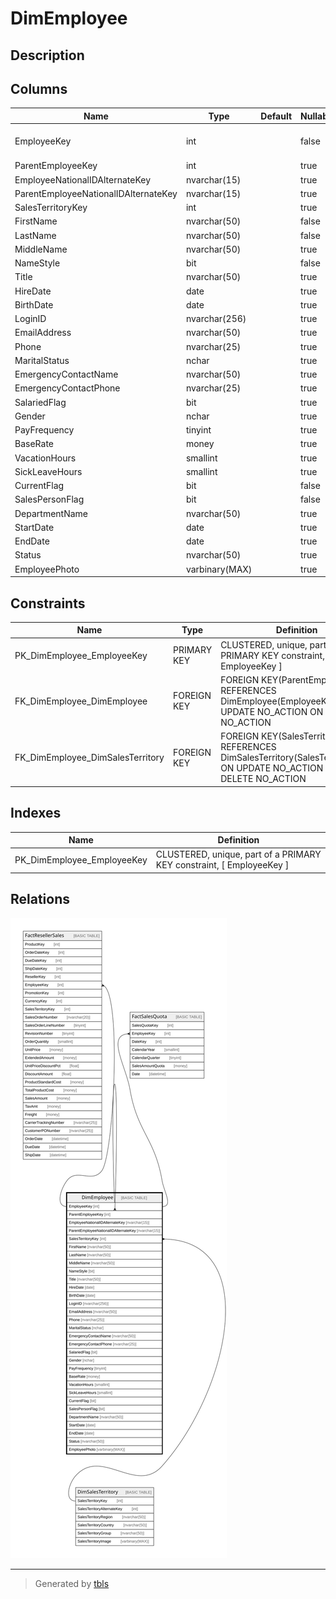 # DimEmployee

## Description

## Columns

| Name | Type | Default | Nullable | Children | Parents | Comment |
| ---- | ---- | ------- | -------- | -------- | ------- | ------- |
| EmployeeKey | int |  | false | [DimEmployee](DimEmployee.md) [FactResellerSales](FactResellerSales.md) [FactSalesQuota](FactSalesQuota.md) |  |  |
| ParentEmployeeKey | int |  | true |  | [DimEmployee](DimEmployee.md) |  |
| EmployeeNationalIDAlternateKey | nvarchar(15) |  | true |  |  |  |
| ParentEmployeeNationalIDAlternateKey | nvarchar(15) |  | true |  |  |  |
| SalesTerritoryKey | int |  | true |  | [DimSalesTerritory](DimSalesTerritory.md) |  |
| FirstName | nvarchar(50) |  | false |  |  |  |
| LastName | nvarchar(50) |  | false |  |  |  |
| MiddleName | nvarchar(50) |  | true |  |  |  |
| NameStyle | bit |  | false |  |  |  |
| Title | nvarchar(50) |  | true |  |  |  |
| HireDate | date |  | true |  |  |  |
| BirthDate | date |  | true |  |  |  |
| LoginID | nvarchar(256) |  | true |  |  |  |
| EmailAddress | nvarchar(50) |  | true |  |  |  |
| Phone | nvarchar(25) |  | true |  |  |  |
| MaritalStatus | nchar |  | true |  |  |  |
| EmergencyContactName | nvarchar(50) |  | true |  |  |  |
| EmergencyContactPhone | nvarchar(25) |  | true |  |  |  |
| SalariedFlag | bit |  | true |  |  |  |
| Gender | nchar |  | true |  |  |  |
| PayFrequency | tinyint |  | true |  |  |  |
| BaseRate | money |  | true |  |  |  |
| VacationHours | smallint |  | true |  |  |  |
| SickLeaveHours | smallint |  | true |  |  |  |
| CurrentFlag | bit |  | false |  |  |  |
| SalesPersonFlag | bit |  | false |  |  |  |
| DepartmentName | nvarchar(50) |  | true |  |  |  |
| StartDate | date |  | true |  |  |  |
| EndDate | date |  | true |  |  |  |
| Status | nvarchar(50) |  | true |  |  |  |
| EmployeePhoto | varbinary(MAX) |  | true |  |  |  |

## Constraints

| Name | Type | Definition |
| ---- | ---- | ---------- |
| PK_DimEmployee_EmployeeKey | PRIMARY KEY | CLUSTERED, unique, part of a PRIMARY KEY constraint, [ EmployeeKey ] |
| FK_DimEmployee_DimEmployee | FOREIGN KEY | FOREIGN KEY(ParentEmployeeKey) REFERENCES DimEmployee(EmployeeKey) ON UPDATE NO_ACTION ON DELETE NO_ACTION |
| FK_DimEmployee_DimSalesTerritory | FOREIGN KEY | FOREIGN KEY(SalesTerritoryKey) REFERENCES DimSalesTerritory(SalesTerritoryKey) ON UPDATE NO_ACTION ON DELETE NO_ACTION |

## Indexes

| Name | Definition |
| ---- | ---------- |
| PK_DimEmployee_EmployeeKey | CLUSTERED, unique, part of a PRIMARY KEY constraint, [ EmployeeKey ] |

## Relations

![er](DimEmployee.svg)

---

> Generated by [tbls](https://github.com/k1LoW/tbls)
